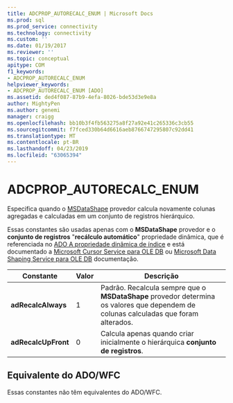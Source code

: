 ```yaml
---
title: ADCPROP_AUTORECALC_ENUM | Microsoft Docs
ms.prod: sql
ms.prod_service: connectivity
ms.technology: connectivity
ms.custom: ''
ms.date: 01/19/2017
ms.reviewer: ''
ms.topic: conceptual
apitype: COM
f1_keywords:
- ADCPROP_AUTORECALC_ENUM
helpviewer_keywords:
- ADCPROP_AUTORECALC_ENUM [ADO]
ms.assetid: ded4f087-87b9-4efa-8026-bde53d3e9e8a
author: MightyPen
ms.author: genemi
manager: craigg
ms.openlocfilehash: bb10b3f4fb563275a8f27a92e41c265336c3cb55
ms.sourcegitcommit: f7fced330b64d6616aeb8766747295807c92dd41
ms.translationtype: MT
ms.contentlocale: pt-BR
ms.lasthandoff: 04/23/2019
ms.locfileid: "63065394"
---
```

# <a name="adcpropautorecalcenum"></a>ADCPROP_AUTORECALC_ENUM
Especifica quando o [MSDataShape](../../../ado/guide/appendixes/microsoft-data-shaping-service-for-ole-db-ado-service-provider.md) provedor calcula novamente colunas agregadas e calculadas em um conjunto de registros hierárquico.  
  
 Essas constantes são usadas apenas com o **MSDataShape** provedor e o **conjunto de registros** "**recálculo automático**" propriedade dinâmica, que é referenciada no [ADO A propriedade dinâmica de índice](../../../ado/reference/ado-api/ado-dynamic-property-index.md) e está documentado a [Microsoft Cursor Service para OLE DB](../../../ado/guide/appendixes/microsoft-cursor-service-for-ole-db-ado-service-component.md) ou [Microsoft Data Shaping Service para OLE DB](../../../ado/guide/appendixes/microsoft-data-shaping-service-for-ole-db-ado-service-provider.md) documentação.  
  
|Constante|Valor|Descrição|  
|--------------|-----------|-----------------|  
|**adRecalcAlways**|1|Padrão. Recalcula sempre que o **MSDataShape** provedor determina os valores que dependem de colunas calculadas que foram alterados.|  
|**adRecalcUpFront**|0|Calcula apenas quando criar inicialmente o hierárquica **conjunto de registros**.|  
  
## <a name="adowfc-equivalent"></a>Equivalente do ADO/WFC  
 Essas constantes não têm equivalentes do ADO/WFC.
